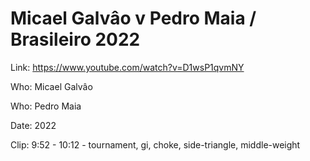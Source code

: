 # Micael Galvâo v Pedro Maia / Brasileiro 2022

Link: https://www.youtube.com/watch?v=D1wsP1qvmNY

Who: Micael Galvâo

Who: Pedro Maia

Date: 2022

Clip: 9:52 - 10:12 - tournament, gi, choke, side-triangle, middle-weight
